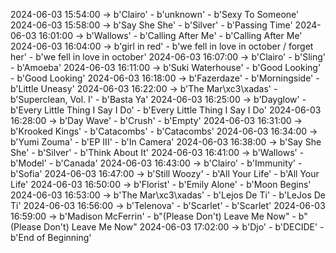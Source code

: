 2024-06-03 15:54:00 -> b'Clairo' - b'unknown' - b'Sexy To Someone'
2024-06-03 15:58:00 -> b'Say She She' - b'Silver' - b'Passing Time'
2024-06-03 16:01:00 -> b'Wallows' - b'Calling After Me' - b'Calling After Me'
2024-06-03 16:04:00 -> b'girl in red' - b'we fell in love in october / forget her' - b'we fell in love in october'
2024-06-03 16:07:00 -> b'Clairo' - b'Sling' - b'Amoeba'
2024-06-03 16:11:00 -> b'Suki Waterhouse' - b'Good Looking' - b'Good Looking'
2024-06-03 16:18:00 -> b'Fazerdaze' - b'Morningside' - b'Little Uneasy'
2024-06-03 16:22:00 -> b'The Mar\xc3\xadas' - b'Superclean, Vol. I' - b'Basta Ya'
2024-06-03 16:25:00 -> b'Dayglow' - b'Every Little Thing I Say I Do' - b'Every Little Thing I Say I Do'
2024-06-03 16:28:00 -> b'Day Wave' - b'Crush' - b'Empty'
2024-06-03 16:31:00 -> b'Krooked Kings' - b'Catacombs' - b'Catacombs'
2024-06-03 16:34:00 -> b'Yumi Zouma' - b'EP III' - b'In Camera'
2024-06-03 16:38:00 -> b'Say She She' - b'Silver' - b'Think About It'
2024-06-03 16:41:00 -> b'Wallows' - b'Model' - b'Canada'
2024-06-03 16:43:00 -> b'Clairo' - b'Immunity' - b'Sofia'
2024-06-03 16:47:00 -> b'Still Woozy' - b'All Your Life' - b'All Your Life'
2024-06-03 16:50:00 -> b'Florist' - b'Emily Alone' - b'Moon Begins'
2024-06-03 16:53:00 -> b'The Mar\xc3\xadas' - b'Lejos De Ti' - b'LeJos De Ti'
2024-06-03 16:56:00 -> b'Telenova' - b'Scarlet' - b'Scarlet'
2024-06-03 16:59:00 -> b'Madison McFerrin' - b"(Please Don't) Leave Me Now" - b"(Please Don't) Leave Me Now"
2024-06-03 17:02:00 -> b'Djo' - b'DECIDE' - b'End of Beginning'
